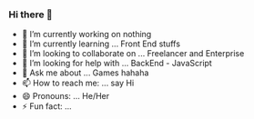 ### Hi there 👋



- 🔭 I’m currently working on nothing
- 🌱 I’m currently learning ... Front End stuffs
- 👯 I’m looking to collaborate on ... Freelancer and Enterprise
- 🤔 I’m looking for help with ... BackEnd - JavaScript
- 💬 Ask me about ... Games hahaha
- 📫 How to reach me: ... say Hi
- 😄 Pronouns: ... He/Her 
- ⚡ Fun fact: ... 

